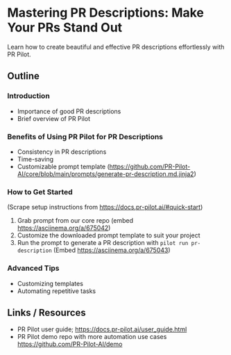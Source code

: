 # Mastering PR Descriptions: Make Your PRs Stand Out

Learn how to create beautiful and effective PR descriptions effortlessly with PR Pilot.

## Outline

### Introduction
- Importance of good PR descriptions
- Brief overview of PR Pilot

### Benefits of Using PR Pilot for PR Descriptions
- Consistency in PR descriptions
- Time-saving
- Customizable prompt template (https://github.com/PR-Pilot-AI/core/blob/main/prompts/generate-pr-description.md.jinja2)

### How to Get Started
(Scrape setup instructions from https://docs.pr-pilot.ai/#quick-start)

1. Grab prompt from our core repo (embed  https://asciinema.org/a/675042)
2. Customize the downloaded prompt template to suit your project
3. Run the prompt to generate a PR description with `pilot run pr-description`
   (Embed https://asciinema.org/a/675043)
### Advanced Tips
- Customizing templates
- Automating repetitive tasks

## Links / Resources
- PR Pilot user guide; https://docs.pr-pilot.ai/user_guide.html
- PR Pilot demo repo with more automation use cases https://github.com/PR-Pilot-AI/demo
